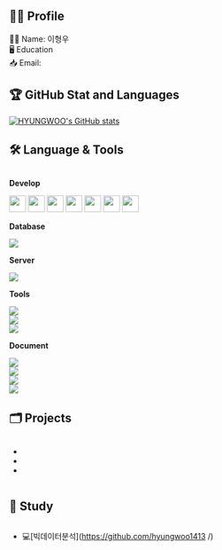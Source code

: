 ## 👩‍💻 Profile 
🙆‍♀️ Name: 이형우<br/>
🖥️ Education<br/>
📥 Email: 

## 🏆 GitHub Stat and Languages
[![HYUNGWOO's GitHub stats](https://github-readme-stats.vercel.app/api?username=hyungwoo1413)](https://github.com/HYUNGWOO/github-readme-stats)





## 🛠 Language & Tools
<div style="display:flex; flex-direction:column; align-items:flex-start;">
    <!-- Develop -->
    <p><strong>Develop</strong></p>
    <div>
     <img src="https://img.shields.io/badge/MySQL-4479A1?style=flat&logo=mysql&logoColor=white" height="30">
     <img src="https://img.shields.io/badge/C++-00599C?style=flat&logo=cplusplus&logoColor=white" height="30">
     <img src="https://img.shields.io/badge/Java-007396?style=flat&logo=Conda-Forge&logoColor=white" height="30">
     <img src="https://img.shields.io/badge/Python-3776AB?style=flat&logo=Python&logoColor=white" height="30">
     <img src="https://img.shields.io/badge/HTML5-E34F26?style=flat&logo=html5&logoColor=white" height="30"> 
     <img src="https://img.shields.io/badge/CSS-1572B6?style=flat&logo=css3&logoColor=white" height="30"> 
     <img src="https://img.shields.io/badge/JavaScript-F7DF1E?style=flat&logo=javascript&logoColor=white" height="30"> 
    </div>
    <!-- Database -->
    <p><strong>Database</strong></p>
    <div>
        <img src="https://img.shields.io/badge/mysql-4479A1?style=flat&logo=mysql&logoColor=white"> 
    </div>
    <!-- Server -->
    <p><strong>Server</strong></p>
    <div>
        <img src="https://img.shields.io/badge/apache tomcat-F8DC75?style=flat&logo=apachetomcat&logoColor=black">
    </div>
    <p><strong>Tools</strong></p>
<!--     <div>
        <img height="40" src="https://github.com/iieunji023/iieunji023/assets/134913155/8a53bc53-826b-4103-93a6-4ca635171631" title="Visual Studio Code"> 
    </div> -->
<img src="https://img.shields.io/badge/intellijidea-000000?style=flat&logo=intellijidea&logoColor=white">
<img src="https://img.shields.io/badge/eclipseide-2C2255?style=flat&logo=eclipseide&logoColor=white">
<img src="https://img.shields.io/badge/postman-FF6C37?style=flat&logo=postman&logoColor=white">

<p><strong>Document</strong></p>
<img src="https://img.shields.io/badge/figma-F24E1E?style=flat&logo=figma&logoColor=white">
<img src="https://img.shields.io/badge/jira-0052CC?style=flat&logo=jira&logoColor=white">
<img src="https://img.shields.io/badge/notion-000000?style=flat&logo=notion&logoColor=white">
<img src="https://img.shields.io/badge/github-181717?style=flat&logo=github&logoColor=white">

<!--
## 🔑 Technique Table
| 기술분류 | 보유기술 |
| :---: | :---: |
| Visual Studio Code | Python 개발, C++ 개발|
| MySQL | Database 기본학습|
-->

## 🗂️ Projects
-
-
-

## 📖 Study
- 💻[빅데이터분석](https://github.com/hyungwoo1413
/)



